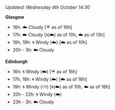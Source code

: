 *Updated: Wednesday 4th October 14:30*

**Glasgow**

* 16h: :cloud: Cloudy [:umbrella: as of 16h]
* 17h: :cloud: Cloudy [:cyclone:(:cloud:) as of 10h, :cloud: as of 13h]
* 18h, 19h: :cyclone: Windy (:cloud:) [:cloud: as of 10h]
* 20h - 3h: :cloud: Cloudy

**Edinburgh**

* 16h: :cyclone: Windy (:cloud:) [:umbrella: as of 16h]
* 17h, 18h: :cyclone: Windy (:cloud:) [:cloud: as of 16h]
* 19h: :cyclone: Windy (:partly_sunny:) [:cyclone:(:cloud:) as of 10h, :cloud: as of 16h]
* 20h - 22h: :cyclone: Windy (:cloud:)
* 23h - 3h: :cloud: Cloudy
